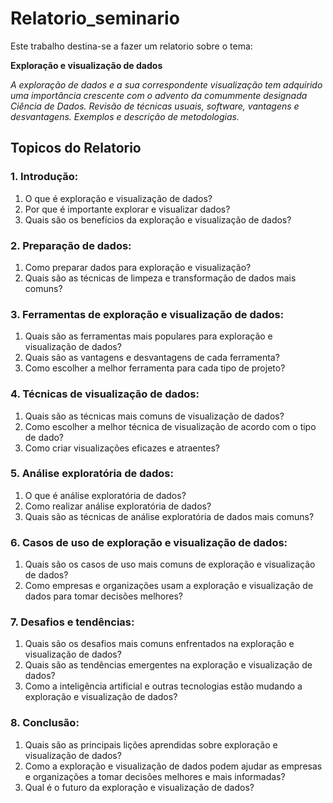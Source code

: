 # **Relatorio_seminario**

Este trabalho destina-se a fazer um relatorio sobre o tema: 

**Exploração e visualização de dados**

*A exploração de dados e a sua correspondente visualização tem adquirido uma importância
crescente com o advento da comummente designada Ciência de Dados. Revisão de técnicas
usuais, software, vantagens e desvantagens. Exemplos e descrição de metodologias.*

## **Topicos do Relatorio**
 
### **1. Introdução:**
1. O que é exploração e visualização de dados?
2. Por que é importante explorar e visualizar dados?
3. Quais são os benefícios da exploração e visualização de dados?

### **2. Preparação de dados:**
1. Como preparar dados para exploração e visualização?
2. Quais são as técnicas de limpeza e transformação de dados mais comuns?

### **3. Ferramentas de exploração e visualização de dados:**
1. Quais são as ferramentas mais populares para exploração e visualização de dados?
2. Quais são as vantagens e desvantagens de cada ferramenta?
3. Como escolher a melhor ferramenta para cada tipo de projeto?

### **4. Técnicas de visualização de dados:**
1. Quais são as técnicas mais comuns de visualização de dados?
2. Como escolher a melhor técnica de visualização de acordo com o tipo de dado?
3. Como criar visualizações eficazes e atraentes?

### **5. Análise exploratória de dados:**
1. O que é análise exploratória de dados?
2. Como realizar análise exploratória de dados?
3. Quais são as técnicas de análise exploratória de dados mais comuns?

### **6. Casos de uso de exploração e visualização de dados:**
1. Quais são os casos de uso mais comuns de exploração e visualização de dados?
2. Como empresas e organizações usam a exploração e visualização de dados para tomar decisões melhores?

### **7. Desafios e tendências:**
1. Quais são os desafios mais comuns enfrentados na exploração e visualização de dados?
2. Quais são as tendências emergentes na exploração e visualização de dados?
3. Como a inteligência artificial e outras tecnologias estão mudando a exploração e visualização de dados?

### **8. Conclusão:**
1. Quais são as principais lições aprendidas sobre exploração e visualização de dados?
2. Como a exploração e visualização de dados podem ajudar as empresas e organizações a tomar decisões melhores e mais informadas?
3. Qual é o futuro da exploração e visualização de dados?
